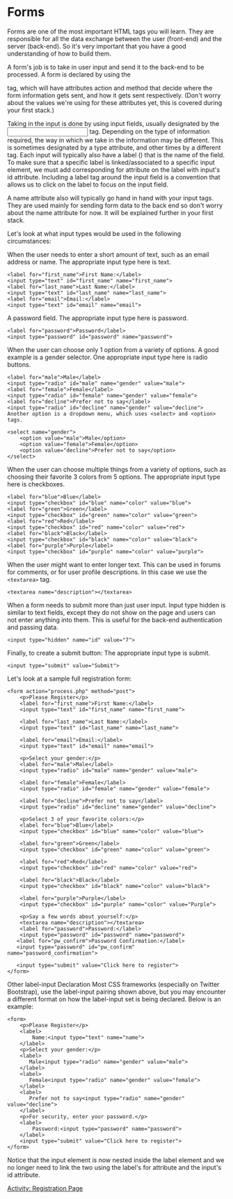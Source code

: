 # Forms
Forms are one of the most important HTML tags you will learn. They are responsible for all the data exchange between the user (front-end) and the server (back-end). So it's very important that you have a good understanding of how to build them.

A form's job is to take in user input and send it to the back-end to be processed. A form is declared by using the <form> tag, which will have attributes action and method that decide where the form information gets sent, and how it gets sent respectively. (Don't worry about the values we're using for these attributes yet, this is covered during your first stack.)

Taking in the input is done by using input fields, usually designated by the <input> tag. Depending on the type of information required, the way in which we take in the information may be different. This is sometimes designated by a type attribute, and other times by a different tag. Each input will typically also have a label (<label>) that is the name of the field. To make sure that a specific label is linked/associated to a specific input element, we must add corresponding for attribute on the label with input's id attribute. Including a label tag around the input field is a convention that allows us to click on the label to focus on the input field.

A name attribute also will typically go hand in hand with your input tags. They are used mainly for sending form data to the back end so don't worry about the name attribute for now. It will be explained further in your first stack.

Let's look at what input types would be used in the following circumstances:

When the user needs to enter a short amount of text, such as an email address or name.
The appropriate input type here is text.
```
<label for="first_name">First Name:</label>
<input type="text" id="first_name" name="first_name">
<label for="last_name">Last Name:</label>
<input type="text" id="last_name" name="last_name">
<label for="email">Email:</label>
<input type="text" id="email" name="email">
```

A password field.
The appropriate input type here is password.
```
<label for="password">Password</label>
<input type="password" id="password" name="password">
```

When the user can choose only 1 option from a variety of options. A good example is a gender selector.
One appropriate input type here is radio buttons.

```
<label for="male">Male</label>
<input type="radio" id="male" name="gender" value="male">
<label for="female">Female</label>
<input type="radio" id="female" name="gender" value="female">
<label for="decline">Prefer not to say</label>
<input type="radio" id="decline" name="gender" value="decline">
Another option is a dropdown menu, which uses <select> and <option> tags.

<select name="gender">
    <option value="male">Male</option>
    <option value="female">Female</option>
    <option value="decline">Prefer not to say</option>
</select>
```

When the user can choose multiple things from a variety of options, such as choosing their favorite 3 colors from 5 options.
The appropriate input type here is checkboxes.

```
<label for="blue">Blue</label>
<input type="checkbox" id="blue" name="color" value="blue">
<label for="green">Green</label>
<input type="checkbox" id="green" name="color" value="green">
<label for="red">Red</label>
<input type="checkbox" id="red" name="color" value="red">
<label for="black">Black</label>
<input type="checkbox" id="black" name="color" value="black">
<label for="purple">Purple</label>
<input type="checkbox" id="purple" name="color" value="purple">
```

When the user might want to enter longer text. This can be used in forums for comments, or for user profile descriptions.
In this case we use the ```<textarea>``` tag.

```<textarea name="description"></textarea>```

When a form needs to submit more than just user input. 
Input type hidden is similar to text fields, except they do not show on the page and users can not enter anything into them. This is useful for the back-end authentication and passing data. 
```
<input type="hidden" name="id" value="7">
```

Finally, to create a submit button:
The appropriate input type is submit.

```
<input type="submit" value="Submit">
```

Let's look at a sample full registration form:
```
<form action="process.php" method="post">
    <p>Please Register</p>
    <label for="first_name">First Name:</label>
    <input type="text" id="first_name" name="first_name">
   
    <label for="last_name">Last Name:</label>
    <input type="text" id="last_name" name="last_name">
   
    <label for="email">Email:</label>
    <input type="text" id="email" name="email">
   
    <p>Select your gender:</p>
    <label for="male">Male</label>
    <input type="radio" id="male" name="gender" value="male">
   
    <label for="female">Female</label>
    <input type="radio" id="female" name="gender" value="female">
    
    <label for="decline">Prefer not to say</label>
    <input type="radio" id="decline" name="gender" value="decline">
   
    <p>Select 3 of your favorite colors:</p>
    <label for="blue">Blue</label>
    <input type="checkbox" id="blue" name="color" value="blue">
    
    <label for="green">Green</label>
    <input type="checkbox" id="green" name="color" value="green">
   
    <label for="red">Red</label>
    <input type="checkbox" id="red" name="color" value="red">
    
    <label for="black">Black</label>
    <input type="checkbox" id="black" name="color" value="black">
   
    <label for="purple">Purple</label>
    <input type="checkbox" id="purple" name="color" value="Purple">
    
    <p>Say a few words about yourself:</p>
    <textarea name="description"></textarea>
    <label for="password">Password:</label>
    <input type="password" id="password" name="password">
   <label for="pw_confirm">Password Confirmation:</label>
   <input type="password" id="pw_confirm" name="password_confirmation">
   
   <input type="submit" value="Click here to register">
</form>
```
Other label-input Declaration
Most CSS frameworks (especially on Twitter Bootstrap), use the label-input pairing shown above, but you may encounter a different format on how the label-input set is being declared. Below is an example:
```
<form>    
    <p>Please Register</p>
    <label>
        Name:<input type="text" name="name">
    </label>
    <p>Select your gender:</p>
    <label>
       Male<input type="radio" name="gender" value="male"> 
    </label>
    <label>
       Female<input type="radio" name="gender" value="female">
    </label>
    <label>
       Prefer not to say<input type="radio" name="gender" value="decline">
    </label>
    <p>For security, enter your password.</p>
    <label>
        Password:<input type="password" name="password">
    </label>
    <input type="submit" value="Click here to register">
</form>
```
Notice that the input element is now nested inside the label element and we no longer need to link the two using the label's for attribute and the input's id attribute.

[Activity: Registration Page](./registration_assignment.md)


